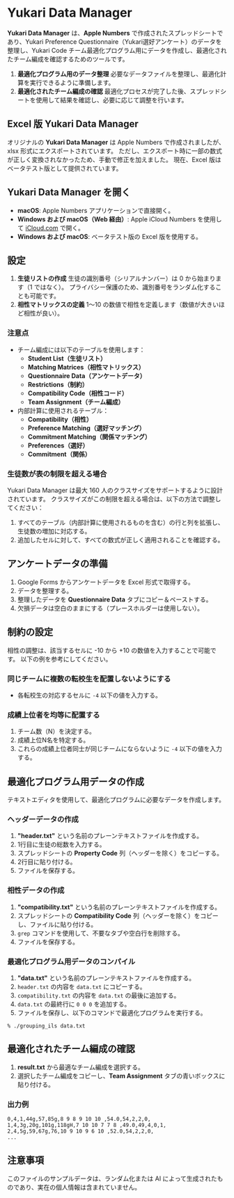 # Yukari Data Manager

**Yukari Data Manager** は、**Apple Numbers** で作成されたスプレッドシートであり、Yukari Preference Questionnaire（Yukari選好アンケート）のデータを整理し、Yukari Code チーム最適化プログラム用にデータを作成し、最適化されたチーム編成を確認するためのツールです。

1. **最適化プログラム用のデータ整理**
   必要なデータファイルを整理し、最適化計算を実行できるように準備します。
2. **最適化されたチーム編成の確認**
   最適化プロセスが完了した後、スプレッドシートを使用して結果を確認し、必要に応じて調整を行います。

## Excel 版 Yukari Data Manager

オリジナルの **Yukari Data Manager** は Apple Numbers で作成されましたが、xlsx 形式にエクスポートされています。 ただし、エクスポート時に一部の数式が正しく変換されなかったため、手動で修正を加えました。 現在、Excel 版はベータテスト版として提供されています。

## Yukari Data Manager を開く

- **macOS**: Apple Numbers アプリケーションで直接開く。
- **Windows および macOS（Web 経由）**: Apple iCloud Numbers を使用して [iCloud.com](https://www.icloud.com/) で開く。
- **Windows および macOS**: ベータテスト版の Excel 版を使用する。

## 設定

1. **生徒リストの作成**
   生徒の識別番号（シリアルナンバー）は 0 から始まります（1 ではなく）。 プライバシー保護のため、識別番号をランダム化することも可能です。
2. **相性マトリックスの定義**
   1〜10 の数値で相性を定義します（数値が大きいほど相性が良い）。

### 注意点

- チーム編成には以下のテーブルを使用します：
  - **Student List（生徒リスト）**
  - **Matching Matrices（相性マトリックス）**
  - **Questionnaire Data（アンケートデータ）**
  - **Restrictions（制約）**
  - **Compatibility Code（相性コード）**
  - **Team Assignment（チーム編成）**
- 内部計算に使用されるテーブル：
  - **Compatibility（相性）**
  - **Preference Matching（選好マッチング）**
  - **Commitment Matching（関係マッチング）**
  - **Preferences（選好）**
  - **Commitment（関係）**

### 生徒数が表の制限を超える場合

Yukari Data Manager は最大 160 人のクラスサイズをサポートするように設計されています。 クラスサイズがこの制限を超える場合は、以下の方法で調整してください：

1. すべてのテーブル（内部計算に使用されるものを含む）の行と列を拡張し、生徒数の増加に対応する。
2. 追加したセルに対して、すべての数式が正しく適用されることを確認する。

## アンケートデータの準備

1. Google Forms からアンケートデータを Excel 形式で取得する。
2. データを整理する。
3. 整理したデータを **Questionnaire Data** タブにコピー＆ペーストする。
4. 欠損データは空白のままにする（プレースホルダーは使用しない）。

## 制約の設定

相性の調整は、該当するセルに -10 から +10 の数値を入力することで可能です。 以下の例を参考にしてください。

### 同じチームに複数の転校生を配置しないようにする

- 各転校生の対応するセルに `-4` 以下の値を入力する。

### 成績上位者を均等に配置する

1. チーム数（N）を決定する。
2. 成績上位N名を特定する。
3. これらの成績上位者同士が同じチームにならないように `-4` 以下の値を入力する。

## 最適化プログラム用データの作成

テキストエディタを使用して、最適化プログラムに必要なデータを作成します。

### ヘッダーデータの作成

1. **"header.txt"** という名前のプレーンテキストファイルを作成する。
2. 1行目に生徒の総数を入力する。
3. スプレッドシートの **Property Code** 列（ヘッダーを除く）をコピーする。
4. 2行目に貼り付ける。
5. ファイルを保存する。

### 相性データの作成

1. **"compatibility.txt"** という名前のプレーンテキストファイルを作成する。
2. スプレッドシートの **Compatibility Code** 列（ヘッダーを除く）をコピーし、ファイルに貼り付ける。
3. `grep` コマンドを使用して、不要なタブや空白行を削除する。
4. ファイルを保存する。

### 最適化プログラム用データのコンパイル

1. **"data.txt"** という名前のプレーンテキストファイルを作成する。
2. `header.txt` の内容を `data.txt` にコピーする。
3. `compatibility.txt` の内容を `data.txt` の最後に追加する。
4. `data.txt` の最終行に `0 0 0` を追加する。
5. ファイルを保存し、以下のコマンドで最適化プログラムを実行する。

```
% ./grouping_ils data.txt
```

## 最適化されたチーム編成の確認

1. **result.txt** から最適なチーム編成を選択する。
2. 選択したチーム編成をコピーし、**Team Assignment** タブの青いボックスに貼り付ける。

### 出力例

```
0,4,1,44g,57,85g,8 9 8 9 10 10 ,54.0,54,2,2,0,
1,4,3g,20g,101g,118gH,7 10 10 7 7 8 ,49.0,49,4,0,1,
2,4,5g,59,67g,76,10 9 10 9 6 10 ,52.0,54,2,2,0,
...
```

## 注意事項

このファイルのサンプルデータは、ランダム化または AI によって生成されたものであり、実在の個人情報は含まれていません。
